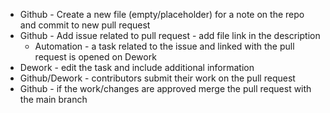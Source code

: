 - Github - Create a new file (empty/placeholder) for a note on the repo and commit to new pull request
- Github - Add issue related to pull request - add file link in the description
	- Automation - a task related to the issue and linked with the pull request is opened on Dework
- Dework - edit the task and include additional information
- Github/Dework - contributors submit their work on the pull request
- Github - if the work/changes are approved merge the pull request with the main branch